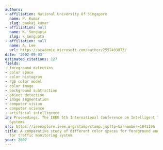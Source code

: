 ```yaml
---
authors:
- affiliation: National University Of Singapore
  name: P. Kumar
  slug: pankaj_kumar
- affiliation: null
  name: K. Sengupta
  slug: k_sengupta
- affiliation: null
  name: A. Lee
  url: https://academic.microsoft.com/author/2557493073/
date: '2002-09-03'
estimated_citations: 127
fields:
- foreground detection
- color space
- color histogram
- rgb color model
- color image
- background subtraction
- object detection
- image segmentation
- computer vision
- computer science
- artificial intelligence
in: Proceedings. The IEEE 5th International Conference on Intelligent Transportation
  Systems
src: https://ieeexplore.ieee.org/stamp/stamp.jsp?tp=&arnumber=1041196
title: A comparative study of different color spaces for foreground and shadow detection
  for traffic monitoring system
year: 2002
---
```

